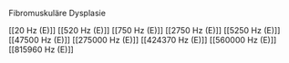 Fibromuskuläre Dysplasie

[[20 Hz (E)]]
[[520 Hz (E)]]
[[750 Hz (E)]]
[[2750 Hz (E)]]
[[5250 Hz (E)]]
[[47500 Hz (E)]]
[[275000 Hz (E)]]
[[424370 Hz (E)]]
[[560000 Hz (E)]]
[[815960 Hz (E)]]